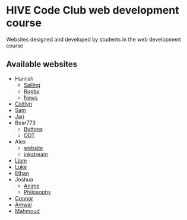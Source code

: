 # HIVE Code Club web development course
Websites designed and developed by students in the web development course

## Available websites
- Hamish
  - [Sailing](https://hivedunedin.github.io/websites/hamish/sailing)
  - [Rugby](https://hivedunedin.github.io/websites/hamish/rugby)
  - [News](https://hivedunedin.github.io/websites/hamish/news)
- [Caitlyn](https://hivedunedin.github.io/websites/caitlyn)
- [Sam](https://hivedunedin.github.io/websites/sam/home.html)
- [Jari](https://hivedunedin.github.io/websites/jari)
- Bear773
  - [Buttons](https://hivedunedin.github.io/websites/bear773/buttons)
  - [ODT](https://hivedunedin.github.io/websites/bear773/odt)
- Alex
  - [website](https://hivedunedin.github.io/websites/alex/website)
  - [inkstream](https://hivedunedin.github.io/websites/alex/inkstream)
- [Liam](https://hivedunedin.github.io/websites/liam)
- [Luke](https://hivedunedin.github.io/websites/luke)
- [Ethan](https://hivedunedin.github.io/websites/ethan)
- Joshua
  - [Anime](https://hivedunedin.github.io/websites/joshua/)
  - [Philosophy](https://hivedunedin.github.io/websites/joshua/philosophy-colorlib/)
- [Connor](https://hivedunedin.github.io/websites/connor)
- [Amwaj](https://hivedunedin.github.io/websites/amwaj)
- [Mahmoud](https://hivedunedin.github.io/websites/mahmoud)
